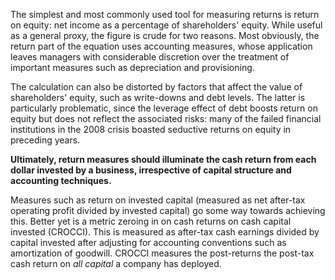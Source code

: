 
The simplest and most commonly used tool for measuring returns is return on equity: net income as a percentage of shareholders' equity. While useful as a general proxy, the figure is crude for two reasons. Most obviously, the return part of the equation uses accounting measures, whose application leaves managers with considerable discretion over the treatment of important measures such as depreciation and provisioning. 

The calculation can also be distorted by factors that affect the value of shareholders' equity, such as write-downs and debt levels. The latter is particularly problematic, since the leverage effect of debt boosts return on equity but does not reflect the associated risks: many of the failed financial institutions in the 2008 crisis boasted seductive returns on equity in preceding years.

**Ultimately, return measures should illuminate the cash return from each dollar invested by a business, irrespective of capital structure and accounting techniques.**

Measures such as return on invested capital (measured as net after-tax operating profit divided by invested capital) go some way towards achieving this. Better yet is a metric zeroing in on cash returns on cash capital invested (CROCCI). This is measured as after-tax cash earnings divided by capital invested after adjusting for accounting conventions such as amortization of goodwill. CROCCI measures the post-returns the post-tax cash return on *all capital* a company has deployed. 